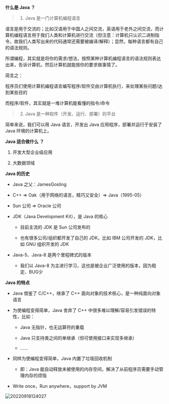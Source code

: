 
**什么是 Java ？**

> 1. Java 是一门计算机编程语言

语言是用于交流的；比如汉语用于中国人之间交流，英语用于老外之间交流，而计算机编程语言用于我们人类和计算机进行交流（但注意：计算机只认识二进制指令，故我们人类写出来的代码通常还需要被编译/解释）；显然，每种语言都有自己的语法规则。

所谓编程，其实就是将你的需求/想法，按照某种计算机编程语言的语法规则表达出来，告诉计算机，然后计算机就能按你的要求做事情了。

简言之：

程序员们使用计算机编程语言编写程序/软件交由计算机执行，来处理某些问题/达到某些目的

而程序/软件，其实就是一堆计算机能看懂的指令/命令

> 2. Java 是一种软件（开发、运行、部署）的平台

简单来说，我们可以用 Java 语言，开发出 Java 应用程序，部署并运行于安装了 Java 环境的计算机上。

**Java 适合做什么 ？**

1. 开发大型企业级应用

2. 大数据领域

**Java 的历史**

- Java 之父：JamesGosling

- C++ => Oak（用于网络的语言，精巧又安全）=> Java（1995-05）

- Sun 公司 => Oracle 公司

- JDK（Java Development Kit），是 Java 的核心

    - 目前主流的 JDK 是 Sun 公司发布的

    - 也有很多公司/组织都开发了自己的 JDK，比如 IBM 公司开发的 JDK，比如 GNU 组织开发的 JDK

- Java-5、Java-8 是两个里程碑式的版本

    - 我们以 Java-8 为主进行学习，这也是被企业广泛使用的版本，因为稳定、BUG少

**Java 的特点**

- Java 借鉴了 C/C++，继承了 C++ 面向对象的技术核心，是一种纯面向对象语言

- 为使编程变得简单，Java 舍弃了 C++ 中很多难以理解/容易引发错误的特性，比如：

    - Java 无指针，也无运算符的重载

    - Java 只支持类之间的单继承（但可使用接口来实现多继承）

    - ......

- 同样为使编程变得简单，Java 内置了垃圾回收机制

    - 即：Java 能自动释放未被使用的内存空间，解决了从前程序员需要手动管理内存的烦恼

- Write once，Run anywhere，support by JVM

![20220918124027](https://aliyun-oss-lpj.oss-cn-qingdao.aliyuncs.com/images/by-clipboard/20220918124027.png)

